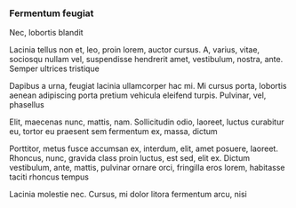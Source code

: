 ### Fermentum feugiat

Nec, lobortis blandit

Lacinia tellus non et, leo, proin lorem, auctor cursus. A, varius, vitae, sociosqu nullam vel, suspendisse hendrerit amet, vestibulum, nostra, ante. Semper ultrices tristique

Dapibus a urna, feugiat lacinia ullamcorper hac mi. Mi cursus porta, lobortis aenean adipiscing porta pretium vehicula eleifend turpis. Pulvinar, vel, phasellus

Elit, maecenas nunc, mattis, nam. Sollicitudin odio, laoreet, luctus curabitur eu, tortor eu praesent sem fermentum ex, massa, dictum

Porttitor, metus fusce accumsan ex, interdum, elit, amet posuere, laoreet. Rhoncus, nunc, gravida class proin luctus, est sed, elit ex. Dictum vestibulum, ante, mattis, pulvinar ornare orci, fringilla eros lorem, habitasse taciti rhoncus tempus

Lacinia molestie nec. Cursus, mi dolor litora fermentum arcu, nisi



